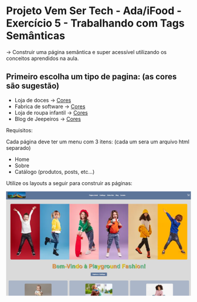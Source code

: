 # Projeto Vem Ser Tech - Ada/iFood - Exercício 5 - Trabalhando com Tags Semânticas

→ Construir uma página semântica e super acessível utilizando os conceitos aprendidos na aula.

## Primeiro escolha um tipo de pagina: (as cores são sugestão)

- Loja de doces → [Cores](https://colorhunt.co/palette/ffc7c7ffe2e2f6f6f68785a2)
- Fabrica de software → [Cores](https://colorhunt.co/palette/f9f7f7dbe2ef3f72af112d4e)
- Loja de roupa infantil → [Cores](https://colorhunt.co/palette/f38181fce38aeaffd095e1d3)
- Blog de Jeepeiros -> [Cores](https://colorhunt.co/palette/7d5a50b4846ce5b299fcdec0)

Requisitos:

Cada página deve ter um menu com 3 itens: (cada um sera um arquivo html separado)

- Home
- Sobre
- Catálogo (produtos, posts, etc…)

Utilize os layouts a seguir para construir as páginas:

![Exemplo site](./assets/image.png)